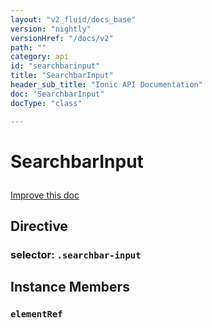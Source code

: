 ```yaml
---
layout: "v2_fluid/docs_base"
version: "nightly"
versionHref: "/docs/v2"
path: ""
category: api
id: "searchbarinput"
title: "SearchbarInput"
header_sub_title: "Ionic API Documentation"
doc: "SearchbarInput"
docType: "class"

---
```










<h1 class="api-title">
<a class="anchor" name="searchbar-input" href="#searchbar-input"></a>

SearchbarInput






</h1>

<a class="improve-v2-docs" href="http://github.com/driftyco/ionic/edit/2.0//src/components/searchbar/searchbar.ts#L4">
Improve this doc
</a>








<h2><a class="anchor" name="Directive" href="#Directive"></a>Directive</h2>
<h3>selector: <code>.searchbar-input</code></h3>
<!-- @usage tag -->


<!-- @property tags -->



<!-- instance methods on the class -->

<h2><a class="anchor" name="instance-members" href="#instance-members"></a>Instance Members</h2>

<div id="elementRef"></div>

<h3>
<a class="anchor" name="elementRef" href="#elementRef"></a>
<code>elementRef</code>
  

</h3>













<!-- related link --><!-- end content block -->


<!-- end body block -->

